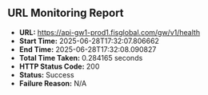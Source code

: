 ## URL Monitoring Report

- **URL:** https://api-gw1-prod1.fisglobal.com/gw/v1/health
- **Start Time:** 2025-06-28T17:32:07.806662
- **End Time:** 2025-06-28T17:32:08.090827
- **Total Time Taken:** 0.284165 seconds
- **HTTP Status Code:** 200
- **Status:** Success
- **Failure Reason:** N/A
